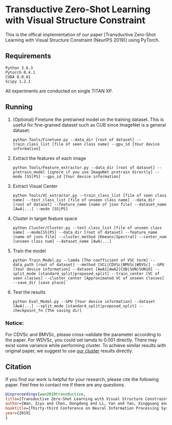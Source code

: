 # Transductive Zero-Shot Learning with Visual Structure Constraint

This is the offical implementation of our paper [Transductive Zero-Shot Learning with Visual Structure Constraint (NeurIPS 2019)] using PyTorch.


## Requirements
```
Python 3.6.3
Pytorch 0.4.1
CUDA 8.0.61
Scipy 1.2.1
```
All experiments are conducted on single TITAN XP.


## Running

1. (Optional) Finetune the pretrained model on the training dataset. This is useful for fine-grained dataset such as CUB since ImageNet is a general dataset:
    
    ```
    python Tools/Finetune.py --data_dir [root of dataset] --train_class_list [file of seen class name] --gpu_id [Your device information]
    ```
2. Extract the features of each image

    ```
    python Tools/Feature_extractor.py --data_dir [root of dataset] --pretrain_model [ignore if you use ImageNet pretrain directly] --mode [SS|PS] --gpu_id [Your device information]
    ```
3. Extract Visual Center
    ```
    python Tools/VC_extractor.py --train_class_list [file of seen class name] --test_class_list [file of unseen class name] --data_dir [root of dataset] --feature_name [name of json file] --dataset_name [AwA|...] --mode [SS|PS]
    ```
4. Cluster in target feature space

    ```
    python Cluster/Cluster.py --test_class_list [file of unseen class name] --mode[SS|PS] --data_dir [root of dataset] --feature_name [name of json file] --cluster_method [Kmeans|Spectral] --center_num [unseen class num] --dataset_name [AwA|...]
    ```
5. Train the model
    ```
    python Train_Model.py --lamda [The coefficient of VSC term] --data_path [root of dataset] --method [VCL|CDVSc|BMVSc|WDVSc] --GPU [Your device information] --dataset [AwA1|AwA2|CUB|SUN|SUN10] --split_mode [standard_split|proposed_split] --train_center [VC of seen classes] --cluster_center [Approximated VC of unseen classes] --save_dir [save place]
    ```
6. Test the results
    ```
    python Eval_Model.py --GPU [Your device information] --dataset [AwA|...] --split_mode [standard_split|proposed_split] --checkpoint_fn [The saving dir]
    ```

### Notice: 
For CDVSc and BMVSc, please cross-validate the parameter according to the paper. For WDVSc, you could set lamda to 0.001 directly.
There may exist some variance while performing cluster. To achieve similar results with original paper, we suggest to use [our cluster](https://drive.google.com/open?id=1tpXoPS8KMgsVgDVW0x_rC19s9L7ExMqv) results directly.       


## Citation

If you find our work is helpful for your research, please cite the following paper. Feel free to contact me if there are any questions.

```bibtex
@inproceedings{wan2019transductive,
title={Transductive Zero-Shot Learning with Visual Structure Constraint},
author={Wan, Ziyu and Chen, Dongdong and Li, Yan and Yan, Xingguang and Zhang, Junge and Yu, Yizhou and Liao, Jing},
booktitle={Thirty-third Conference on Neural Information Processing Systems (NeurIPS)},
year={2019}
}
```
    